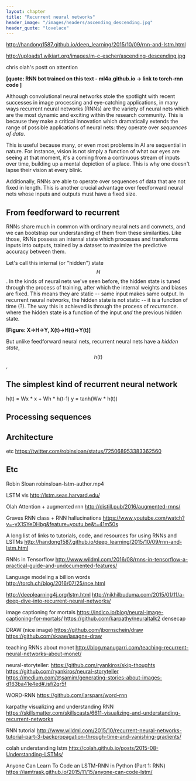 ```yaml
---
layout: chapter
title: "Recurrent neural networks"
header_image: "/images/headers/ascending_descending.jpg"
header_quote: "lovelace"
---
```


http://handong1587.github.io/deep_learning/2015/10/09/rnn-and-lstm.html

http://uploads1.wikiart.org/images/m-c-escher/ascending-descending.jpg

chris olah's postt on attention

**[quote: RNN bot trained on this text - ml4a.github.io -> link to torch-rnn code ]**

Although convolutional neural networks stole the spotlight with recent successes in image processing and eye-catching applications, in many ways recurrent neural networks (RNNs) are the variety of neural nets which are the most dynamic and exciting within the research community. This is because they make a critical innovation which dramatically extends the range of possible applications of neural nets: they operate over _sequences of data_.

This is useful because many, or even most problems in AI are sequential in nature. For instance, vision is not simply a function of what our eyes are seeing at that moment, it's a coming from a continuous stream of inputs over time, building up a mental depiction of a place. This is why one doesn't lapse their vision at every blink.

Additionally, RNNs are able to operate over sequences of data that are not fixed in length. This is another crucial advantage over feedforward neural nets whose inputs and outputs must have a fixed size.

 
## From feedforward to recurrent

RNNs share much in common with ordinary neural nets and convnets, and we can bootstrap our understanding of them from these similarities. Like those, RNNs possess an internal state which processes and transforms inputs into outputs, trained by a dataset to maximize the predictive accuracy between them. 

Let's call this internal (or "hidden") state $$H$$. In the kinds of neural nets we've seen before, the hidden state is tuned through the process of training, after which the internal weights and biases are fixed. This means they are static -- same input makes same output. In recurrent neural networks, the hidden state is not static -- it is a function of time (?). The way this is achieved is through the process of _recurrence_. where the hidden state is a function of the input _and_ the previous hidden state.

**[Figure: X->H->Y, X(t)->H(t)->Y(t)]**

But unlike feedforward neural nets, recurrent neural nets have a _hidden state_, $$h(t)$$, 

## The simplest kind of recurrent neural network

h(t) = Wx * x + Wh * h(t-1)
y = tanh(Ww * h(t))

## Processing sequences


## Architecture


etc
https://twitter.com/robinsloan/status/725068953383362560


## Etc

Robin Sloan robinsloan-lstm-author.mp4

LSTM vis http://lstm.seas.harvard.edu/

Olah Attention + augmented rnn http://distill.pub/2016/augmented-rnns/

Graves RNN class + RNN hallucinations https://www.youtube.com/watch?v=-yX1SYeDHbg&feature=youtu.be&t=41m50s

A long list of links to tutorials, code, and resources for using RNNs and LSTMs
http://handong1587.github.io/deep_learning/2015/10/09/rnn-and-lstm.html

RNNs in Tensorflow http://www.wildml.com/2016/08/rnns-in-tensorflow-a-practical-guide-and-undocumented-features/

Language modeling a billion words http://torch.ch/blog/2016/07/25/nce.html

http://deeplearning4j.org/lstm.html
http://nikhilbuduma.com/2015/01/11/a-deep-dive-into-recurrent-neural-networks/


image captioning for mortals https://indico.io/blog/neural-image-captioning-for-mortals/
https://github.com/karpathy/neuraltalk2
densecap

DRAW (nice image) https://github.com/jbornschein/draw
https://github.com/skaae/lasagne-draw

teaching RNNs about monet http://blog.manugarri.com/teaching-recurrent-neural-networks-about-monet/

neural-storyteller:
https://github.com/ryankiros/skip-thoughts
https://github.com/ryankiros/neural-storyteller 
https://medium.com/@samim/generating-stories-about-images-d163ba41e4ed#.isfi2qr5f

WORD-RNN https://github.com/larspars/word-rnn

karpathy visualizing and understanding RNN https://skillsmatter.com/skillscasts/6611-visualizing-and-understanding-recurrent-networks

RNN tutorial http://www.wildml.com/2015/10/recurrent-neural-networks-tutorial-part-3-backpropagation-through-time-and-vanishing-gradients/

colah understanding lstm http://colah.github.io/posts/2015-08-Understanding-LSTMs/

Anyone Can Learn To Code an LSTM-RNN in Python (Part 1: RNN) https://iamtrask.github.io/2015/11/15/anyone-can-code-lstm/